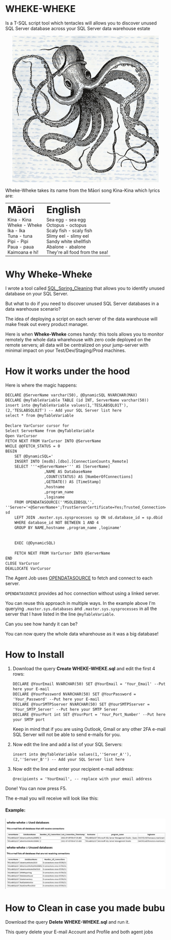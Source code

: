 # WHEKE-WHEKE
Is a T-SQL script tool which tentacles will allows you to discover unused SQL Server database across your SQL Server data warehouse estate
<p align="center">
  <img width="460" src="https://github.com/francesco1119/wheke-wheke/blob/main/images/image-1600003201sxM.jpg">
</p>

Wheke-Wheke takes its name from the Māori song Kina-Kina which lyrics are: 

<table border="0">
 <tr>
    <td><b style="font-size:30px">Māori</b></td>
    <td><b style="font-size:30px">English</b></td>
 </tr>
 <tr>
    <td>Kina - Kina </br>
Wheke - Wheke </br>
Ika - Ika </br>
Tuna - tuna </br>
Pipi - Pipi </br>
Paua - paua </br>
Kaimoana e hi! </br></td>
    <td>Sea egg - sea egg </br>
Octopus - octopus </br>
Scaly fish - scaly fish </br>
Slimy eel - slimy eel </br>
Sandy white shellfish </br>
Abalone - abalone </br>
They're all food from the sea!</td>
 </tr>
</table>

Why Wheke-Wheke
======

I wrote a tool called [SQL_Spring_Cleaning](https://github.com/francesco1119/SQL_Spring_Cleaning)  that allows you to identify unused database on your SQL Server. 

But what to do if you need to discover unused SQL Server databases in a data warehouse scenario? 

The idea of deploying a script on each server of the data warehouse will make freak out every product manager.

Here is when **Wheke-Wheke** comes handy: this tools allows you to monitor remotely the whole data wharehouse with zero code deployed on the remote servers; all data will be centralized on your jump-server with minimal impact on your Test/Dev/Staging/Prod machines. 

How it works under the hood
======

Here is where the magic happens: 

```
DECLARE @ServerName varchar(50), @DynamicSQL NVARCHAR(MAX)
DECLARE @myTableVariable TABLE (id INT, ServerName varchar(50))
insert into @myTableVariable values(1,'TESLABSQL01T'),(2,'TESLABSQL02T') -- Add your SQL Server list here
select * from @myTableVariable

Declare VarCursor cursor for
Select ServerName from @myTableVariable
Open VarCursor
FETCH NEXT FROM VarCursor INTO @ServerName
WHILE @@FETCH_STATUS = 0 
BEGIN
    SET @DynamicSQL='
	INSERT INTO [msdb].[dbo].[ConnectionCounts_Remote]
	SELECT '''+@ServerName+''' AS [ServerName]
                 ,NAME AS DatabaseName 
                 ,COUNT(STATUS) AS [NumberOfConnections]
                 ,GETDATE() AS [TimeStamp]
                 ,hostname
                 ,program_name
                 ,loginame
    FROM OPENDATASOURCE(''MSOLEDBSQL'', ''Server='+@ServerName+';TrustServerCertificate=Yes;Trusted_Connection=Yes;'').master.sys.databases sd
    LEFT JOIN .master.sys.sysprocesses sp ON sd.database_id = sp.dbid
    WHERE database_id NOT BETWEEN 1 AND 4
    GROUP BY NAME,hostname ,program_name ,loginame'
    

    EXEC (@DynamicSQL)

    FETCH NEXT FROM VarCursor INTO @ServerName
END
CLOSE VarCursor
DEALLOCATE VarCursor
```
The Agent Job uses [OPENDATASOURCE](https://docs.microsoft.com/en-us/sql/t-sql/functions/opendatasource-transact-sql?view=sql-server-ver15) to fetch and connect to each server. 

`OPENDATASOURCE` provides ad hoc connection without using a linked server.

You can reuse this approach in multiple ways. In the example above I'm querying `.master.sys.databases` and `.master.sys.sysprocesses` in all the server that I have listed in the line `@myTableVariable`. 

Can you see how handy it can be? 

You can now query the whole data wharehouse as it was a big database! 




How to Install
======

1) Download the query **Create WHEKE-WHEKE.sql** and edit the first 4 rows:
   ```
   DECLARE @YourEmail NVARCHAR(50) SET @YourEmail = 'Your_Email' --Put here your E-mail
   DECLARE @YourPassword NVARCHAR(50) SET @YourPassword = 'Your_Password' --Put here your E-mail
   DECLARE @YourSMTPSserver NVARCHAR(50) SET @YourSMTPSserver = 'Your_SMTP_Server' --Put here your SMTP Server
   DECLARE @YourPort int SET @YourPort = 'Your_Port_Number' --Put here your SMTP port
   ```
   Keep in mind that if you are using Outlook, Gmail or any other 2FA e-mail SQL Server will not be able to send e-mails for you.

2) Now edit the line and add a list of your SQL Servers:
   ```
   insert into @myTableVariable values(1,''Server_A''),(2,''Server_B'') -- Add your SQL Server list here
   ```
   
3) Now edit the line and enter your recipient e-mail address:
   ```
   @recipients = 'YourEmail', -- replace with your email address
   ```
   
Done! You can now press F5.

The e-mail you will receive will look like this:

#### Example:

![alt text](https://github.com/francesco1119/wheke-wheke/blob/main/images/newsletter_wheke-wheke.png)

How to Clean in case you made bubu
======

Download the query **Delete WHEKE-WHEKE.sql** and run it. 

This query delete your E-mail Account and Profile and both agent jobs
    
